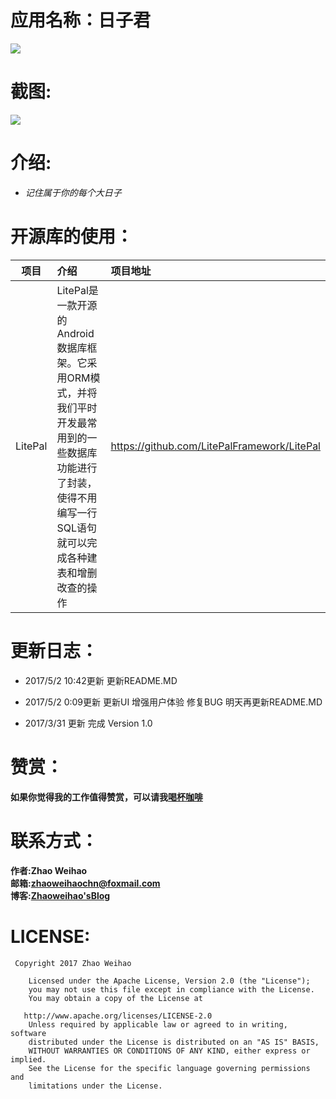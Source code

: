 ﻿# 应用名称：日子君
![](https://github.com/zhaoweihaoChina/BigDays/blob/master/app/src/main/res/mipmap-xxhdpi/ic_launcher.png)

# 截图:

![](https://github.com/zhaoweihaoChina/BigDays/blob/master/screenshot/untitle.png)

# 介绍:


- *记住属于你的每个大日子*


# 开源库的使用：

| 项目 | 介绍   | 项目地址|
| ------| :--------  | :------- |
| LitePal  | LitePal是一款开源的Android数据库框架。它采用ORM模式，并将我们平时开发最常用到的一些数据库功能进行了封装，使得不用编写一行SQL语句就可以完成各种建表和增删改查的操作 |https://github.com/LitePalFramework/LitePal


# 更新日志：

- 2017/5/2 10:42更新
更新README.MD

- 2017/5/2 0:09更新
更新UI 增强用户体验 修复BUG
明天再更新README.MD

- 2017/3/31 更新
 完成 Version 1.0

# 赞赏：
**如果你觉得我的工作值得赞赏，可以请我[喝杯咖啡](http://upload-images.jianshu.io/upload_images/5796527-edda21883be58f26.png?imageMogr2/auto-orient/strip%7CimageView2/2/w/800)**


# 联系方式：

**作者:Zhao Weihao**<br>
**邮箱:[zhaoweihaochn@foxmail.com](mailto:zhaoweihaochn@foxmail.com)**<br>
**博客:[Zhaoweihao'sBlog](https://zhaoweihaochina.github.io)**<br>


# LICENSE:


     Copyright 2017 Zhao Weihao

        Licensed under the Apache License, Version 2.0 (the "License");
        you may not use this file except in compliance with the License.
        You may obtain a copy of the License at

       http://www.apache.org/licenses/LICENSE-2.0
        Unless required by applicable law or agreed to in writing, software
        distributed under the License is distributed on an "AS IS" BASIS,
        WITHOUT WARRANTIES OR CONDITIONS OF ANY KIND, either express or implied.
        See the License for the specific language governing permissions and
        limitations under the License.







